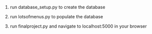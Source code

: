 1. run database_setup.py to create the database

2. run lotsofmenus.py to populate the database

3. run finalproject.py and navigate to localhost:5000 in your browser
